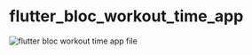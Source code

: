 # flutter_bloc_workout_time_app

![flutter bloc workout time app file](https://user-images.githubusercontent.com/52483128/209230408-3899a1cb-92f3-477d-9a83-3227520ff123.png)

